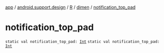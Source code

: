 [app](../../../index.md) / [android.support.design](../../index.md) / [R](../index.md) / [dimen](index.md) / [notification_top_pad](.)

# notification_top_pad

`static val notification_top_pad: `[`Int`](https://kotlinlang.org/api/latest/jvm/stdlib/kotlin/-int/index.html)
`static val notification_top_pad: `[`Int`](https://kotlinlang.org/api/latest/jvm/stdlib/kotlin/-int/index.html)